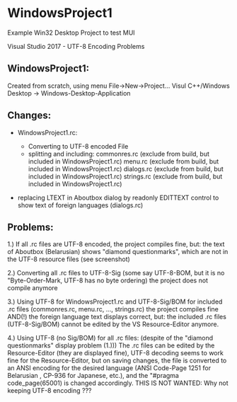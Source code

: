 # WindowsProject1
Example Win32 Desktop Project to test MUI

Visual Studio 2017 - UTF-8 Encoding Problems

WindowsProject1: 
----------------
Created from scratch, using menu 
   File->New->Project... Visul C++/Windows Desktop -> Windows-Desktop-Application
   
Changes:
--------
+ WindowsProject1.rc:
  - Converting to UTF-8 encoded File
  - splitting and including:
     commonres.rc (exclude from build, but included in WindowsProject1.rc)
     menu.rc      (exclude from build, but included in WindowsProject1.rc)
     dialogs.rc   (exclude from build, but included in WindowsProject1.rc)
     strings.rc   (exclude from build, but included in WindowsProject1.rc)

+ replacing LTEXT in Aboutbox dialog by readonly EDITTEXT control 
  to show text of foreign languages (dialogs.rc)
  
  
Problems:
---------

1.) If all .rc files are UTF-8 encoded, the project compiles fine, but:
   the text of Aboutbox (Belarusian) shows "diamond questionmarks",
   which are not in the UTF-8 resource files (see screenshot)
   
2.) Converting all .rc files to UTF-8-Sig 
   (some say UTF-8-BOM, but it is no "Byte-Order-Mark, UTF-8 has no byte ordering)
   the project does not compile anymore
   
3.) Using UTF-8 for WindowsProject1.rc and
         UTF-8-Sig/BOM for included .rc files (commonres.rc, menu.rc, ..., strings.rc)
   the project compiles fine AND(!) the foreign language text displays correct,
   but:
     the included .rc files (UTF-8-Sig/BOM) cannot be edited by the VS Resource-Editor anymore.

4.) Using UTF-8 (no Sig/BOM) for all .rc files:
    (despite of the "diamond questionmarks" display problem (1.)))
    The .rc files can be edited by the Resource-Editor (they are displayed fine),
    UTF-8 decoding seems to work fine for the Resource-Editor,
    but on saving changes, the file is converted to an ANSI encoding for the desired
    language (ANSI Code-Page 1251 for Belarusian , CP-936 for Japanese, etc.),
    and the "#pragma code_page(65001) is changed accordingly.
    THIS IS NOT WANTED: Why not keeping UTF-8 encoding ???
    
